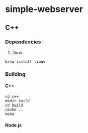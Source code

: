 # simple-webserver

## C++
### Dependencies
1. libuv
```sh-session
brew install libuv
```

### Building
#### C++
```sh-session
cd c++
mkdir build
cd build
cmake ..
make
```

#### Node.js
```sh-session
```